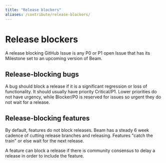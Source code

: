 ```yaml
---
title: "Release blockers"
aliases: /contribute/release-blockers/
---
```

<!--
Licensed under the Apache License, Version 2.0 (the "License");
you may not use this file except in compliance with the License.
You may obtain a copy of the License at

http://www.apache.org/licenses/LICENSE-2.0

Unless required by applicable law or agreed to in writing, software
distributed under the License is distributed on an "AS IS" BASIS,
WITHOUT WARRANTIES OR CONDITIONS OF ANY KIND, either express or implied.
See the License for the specific language governing permissions and
limitations under the License.
-->

# Release blockers

A release blocking GitHub Issue is any P0 or P1 open Issue that has its Milestone
set to an upcoming version of Beam.

## Release-blocking bugs

A bug should block a release if it is a significant regression or loss of
functionality. It should usually have priority Critical/P1. Lower priorities do
not have urgency, while Blocker/P0 is reserved for issues so urgent they do not
wait for a release.

## Release-blocking features

By default, features do not block releases. Beam has a steady 6 week cadence of
cutting release branches and releasing. Features "catch the train" or else wait
for the next release.

A feature can block a release if there is community consensus to delay a
release in order to include the feature.

